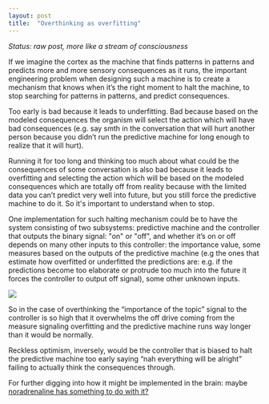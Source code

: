 ```yaml
---
layout: post
title:  "Overthinking as overfitting"
---
```


*Status: raw post, more like a stream of consciousness*

If we imagine the cortex as the machine that finds patterns in patterns and predicts more and more sensory consequences as it runs, the important engineering problem when designing such a machine is to create a mechanism that knows when it’s the right moment to halt the machine, to stop searching for patterns in patterns, and predict consequences. 

Too early is bad because it leads to underfitting. Bad because based on the modeled consequences the organism will select the action which will have bad consequences (e.g. say smth in the conversation that will hurt another person because you didn’t run the predictive machine for long enough to realize that it will hurt). 

Running it for too long and thinking too much about what could be the consequences of some conversation is also bad because it leads to overfitting and selecting the action which will be based on the modeled consequences which are totally off from reality because with the limited data you can’t predict very well into future, but you still force the predictive machine to do it. So it's important to understand when to stop.

One implementation for such halting mechanism could be to have the system consisting of two subsystems: predictive machine and the controller that outputs the binary signal: "on" or "off", and whether it’s on or off depends on many other inputs to this controller: the importance value, some measures based on the outputs of the predictive machine (e.g the ones that estimate how overfitted or underfitted the predictions are: e.g. if the predictions become too elaborate or protrude too much into the future it forces the controller to output off signal), some other unknown inputs.

![](https://firebasestorage.googleapis.com/v0/b/firescript-577a2.appspot.com/o/imgs%2Fapp%2Fspindle%2F-BdTumYwup.png?alt=media&token=3b3cfaad-71c4-498b-95f5-7b92b4f9d5d7)

So in the case of overthinking the “importance of the topic” signal to the controller is so high that it overwhelms the off drive coming from the measure signaling overfitting and the predictive machine runs way longer than it would be normally.

Reckless optimism, inversely, would be the controller that is biased to halt the predictive machine too early saying “nah everything will be alright” failing to actually think the consequences through.
 
For further digging into how it might be implemented in the brain: maybe [noradrenaline has something to do with it?](https://www.sciencedirect.com/science/article/pii/S0896627312008197?via%3Dihub)
